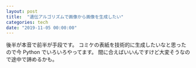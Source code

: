 ```yaml
---
layout: post
title:  "遺伝アルゴリズムで画像から画像を生成したい"
categories: tech
date: "2019-11-05 00:00:00"
---
```


後半が本音で前半が手段です。
コミケの表紙を技術的に生成したいなと思ったので今 Python でいろいろやってます。
間に合えばいいんですけど大変そうなので途中で諦めるかも。